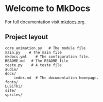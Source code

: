 # Welcome to MkDocs

For full documentation visit [mkdocs.org](https://www.mkdocs.org).

## Project layout

    core_animation.py   # The module file
    main.py    # The main file
    mkdocs.yml    # The configuration file.
    README.md   # The README file
    teste.py    # A teste file
    audio/
    docs/
        index.md  # The documentation homepage.
    fonts/
    LuSiThi/
    site/
    sprites/
